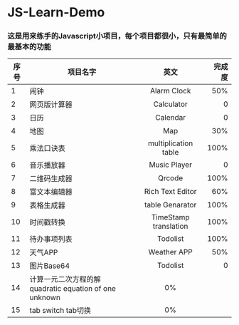 # JS-Learn-Demo

### 这是用来练手的Javascript小项目，每个项目都很小，只有最简单的最基本的功能

| 序号 | 项目名字 | 英文 | 完成度 | 
| - | - | :-: | -: | 
| 1 | 闹钟 | Alarm Clock | 50% | 
| 2 | 网页版计算器 | Calculator | 0 |
| 3 | 日历 | Calendar |0 |
| 4 | 地图 | Map | 30% |
| 5 | 乘法口诀表 | multiplication table | 100% |
| 6 | 音乐播放器 | Music Player | 0 |
| 7 | 二维码生成器 | Qrcode | 100% |
| 8 | 富文本编辑器 | Rich Text Editor| 60% | 
| 9 | 表格生成器 | table Genarator | 100% |
| 10 | 时间戳转换 | TimeStamp translation | 100% |
| 11 | 待办事项列表 | Todolist | 100% |
| 12 | 天气APP | Weather APP | 50% |
| 13 | 图片Base64 | Todolist | 0 |
| 14 | 计算一元二次方程的解 quadratic equation of one unknown | 0% |
| 15 | tab switch tab切换| 0% |